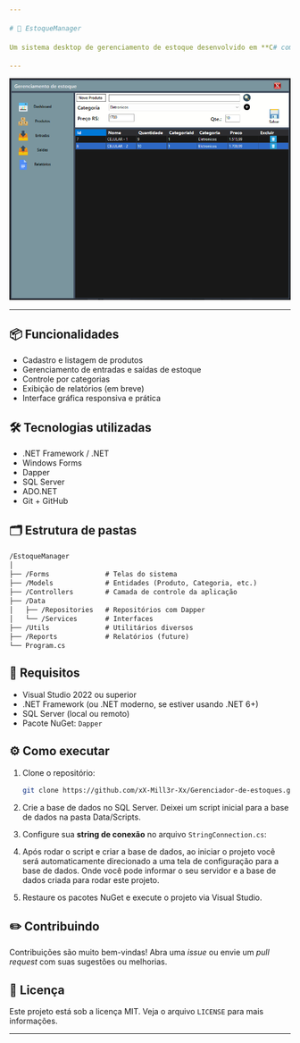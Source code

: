 ```yaml
---

# 🧾 EstoqueManager

Um sistema desktop de gerenciamento de estoque desenvolvido em **C# com Windows Forms**, utilizando **Dapper** como ORM leve e **SQL Server** como banco de dados.

---
```


![Interface do Sistema](img/print-interface.png)

---

## 📦 Funcionalidades
- Cadastro e listagem de produtos
- Gerenciamento de entradas e saídas de estoque
- Controle por categorias
- Exibição de relatórios (em breve)
- Interface gráfica responsiva e prática

## 🛠️ Tecnologias utilizadas
- .NET Framework / .NET
- Windows Forms
- Dapper
- SQL Server
- ADO.NET
- Git + GitHub

## 🗂️ Estrutura de pastas

```
/EstoqueManager
│
├── /Forms              # Telas do sistema
├── /Models             # Entidades (Produto, Categoria, etc.)
├── /Controllers        # Camada de controle da aplicação
├── /Data
│   ├── /Repositories   # Repositórios com Dapper
│   └── /Services       # Interfaces
├── /Utils              # Utilitários diversos
├── /Reports            # Relatórios (future)
└── Program.cs
```

## 🧠 Requisitos
- Visual Studio 2022 ou superior
- .NET Framework (ou .NET moderno, se estiver usando .NET 6+)
- SQL Server (local ou remoto)
- Pacote NuGet: `Dapper`

## ⚙️ Como executar

1. Clone o repositório:
   ```bash
   git clone https://github.com/xX-Mill3r-Xx/Gerenciador-de-estoques.git
   ```

2. Crie a base de dados no SQL Server. Deixei um script inicial para a base de dados na pasta Data/Scripts.

3. Configure sua **string de conexão** no arquivo `StringConnection.cs`:

4. Após rodar o script e criar a base de dados, ao iniciar o projeto você será automaticamente direcionado a uma tela de configuração para a base de dados.
   Onde você pode informar o seu servidor e a base de dados criada para rodar este projeto.

5. Restaure os pacotes NuGet e execute o projeto via Visual Studio.

## ✏️ Contribuindo
Contribuições são muito bem-vindas! Abra uma _issue_ ou envie um _pull request_ com suas sugestões ou melhorias.

## 📄 Licença
Este projeto está sob a licença MIT. Veja o arquivo `LICENSE` para mais informações.

---
